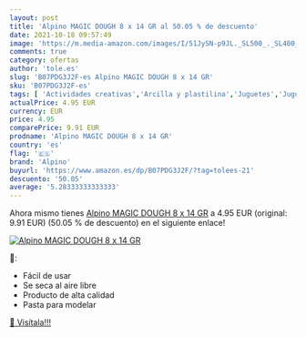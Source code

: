 ```yaml
---
layout: post
title: 'Alpino MAGIC DOUGH 8 x 14 GR al 50.05 % de descuento'
date: 2021-10-18 09:57:49
image: 'https://m.media-amazon.com/images/I/51JySN-p9JL._SL500_._SL400_.jpg'
comments: true
category: ofertas
author: 'tole.es'
slug: 'B07PDG3J2F-es Alpino MAGIC DOUGH 8 x 14 GR'
sku: 'B07PDG3J2F-es'
tags: [ 'Actividades creativas','Arcilla y plastilina','Juguetes','Juguetes y juegos','alpino', ]
actualPrice: 4.95 EUR
currency: EUR
price: 4.95
comparePrice: 9.91 EUR
prodname: 'Alpino MAGIC DOUGH 8 x 14 GR'
country: 'es'
flag: '🇪🇸'
brand: 'Alpino'
buyurl: 'https://www.amazon.es/dp/B07PDG3J2F/?tag=tolees-21'
descuento: '50.05'
average: '5.28333333333333'
---
```


Ahora mismo tienes [Alpino MAGIC DOUGH 8 x 14 GR](https://www.amazon.es/dp/B07PDG3J2F/?tag=tolees-21) a 4.95 EUR (original: 9.91 EUR) (50.05 %  de descuento) en el siguiente enlace!

[![Alpino MAGIC DOUGH 8 x 14 GR](https://m.media-amazon.com/images/I/51JySN-p9JL._SL500_._SL400_.jpg)](https://www.amazon.es/dp/B07PDG3J2F/?tag=tolees-21)

🔎:

- Fácil de usar
- Se seca al aire libre
- Producto de alta calidad
- Pasta para modelar

[🛒 Visítala!!!](https://www.amazon.es/dp/B07PDG3J2F/?tag=tolees-21)

